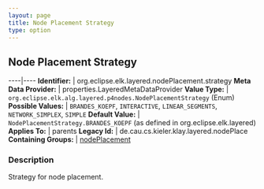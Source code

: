 ```yaml
---
layout: page
title: Node Placement Strategy
type: option
---
```

## Node Placement Strategy

----|----
**Identifier:** | org.eclipse.elk.layered.nodePlacement.strategy
**Meta Data Provider:** | properties.LayeredMetaDataProvider
**Value Type:** | `org.eclipse.elk.alg.layered.p4nodes.NodePlacementStrategy` (Enum)
**Possible Values:** | `BRANDES_KOEPF`, `INTERACTIVE`, `LINEAR_SEGMENTS`, `NETWORK_SIMPLEX`, `SIMPLE`
**Default Value:** | `NodePlacementStrategy.BRANDES_KOEPF` (as defined in org.eclipse.elk.layered)
**Applies To:** | parents
**Legacy Id:** | de.cau.cs.kieler.klay.layered.nodePlace
**Containing Groups:** | [nodePlacement](org-eclipse-elk-layered-nodePlacement)


### Description
Strategy for node placement.

